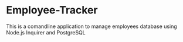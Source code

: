# Employee-Tracker
This is a comandline application to manage employees database using Node.js Inquirer and PostgreSQL
